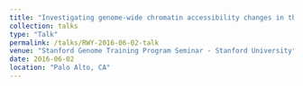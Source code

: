 ```yaml
---
title: "Investigating genome-wide chromatin accessibility changes in the NSC niche throughout aging"
collection: talks
type: "Talk"
permalink: /talks/RWY-2016-06-02-talk
venue: "Stanford Genome Training Program Seminar - Stanford University"
date: 2016-06-02
location: "Palo Alto, CA"
---
```


 
